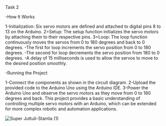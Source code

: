 Task 2 

-How It Works

1-Initialization: Six servo motors are defined and attached to digital pins 8 to 13 on the Arduino.
2=Setup: The setup function initializes the servo motors by attaching them to their respective pins.
3=Loop: The loop function continuously moves the servos from 0 to 180 degrees and back to 0 degrees.
-The first for loop increments the servo position from 0 to 180 degrees.
-The second for loop decrements the servo position from 180 to 0 degrees.
-A delay of 15 milliseconds is used to allow the servos to move to the desired position smoothly.

-Running the Project

1-Connect the components as shown in the circuit diagram.
2-Upload the provided code to the Arduino Uno using the Arduino IDE.
3-Power the Arduino Uno and observe the servo motors as they move from 0 to 180 degrees and back.
This project provides a basic understanding of controlling multiple servo motors with an Arduino, which can be extended for more complex robotic and automation applications.

![Super Juttuli-Stantia (1)](https://github.com/rayyanwbz/-task2/assets/174974862/4cc52b22-b54b-4d9d-8340-b1111402c71e)
